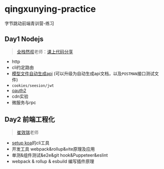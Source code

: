 # qingxunying-practice
字节跳动前端青训营-练习

## Day1 Nodejs

> [全栈然叔](https://github.com/su37josephxia)老师：[课上代码分享](https://github.com/su37josephxia/kaikeba-code)

- http
- cli约定路由
- [模型文件自动生成api](Day01/06_auto_curd/readme.md) (可以升级为自动生成api文档，以及`POSTMAN`接口测试文件)
- `cookies/seesion/jwt`
- [oauth2](Day01/07_oath2/readme.md)
- cdn实验
- 微服务与rpc

## Day2 前端工程化

> [崔效瑞](https://github.com/cuixiaorui)老师

- [setup koa](Day02/koa-setup-demo/readme.md)的cli工具
- 开发工具 webpack&rollup&vite原理及应用
- 单测&组件测试&e2e&git hook&Puppeteer&eslint
- webpack & rollup & esbuild 编写插件原理
